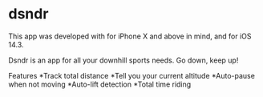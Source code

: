 # dsndr
This app was developed with for iPhone X and above in mind, and for iOS 14.3.

Dsndr is an app for all your downhill sports needs. Go down, keep up!

Features
*Track total distance
*Tell you your current altitude
*Auto-pause when not moving
*Auto-lift detection
*Total time riding
